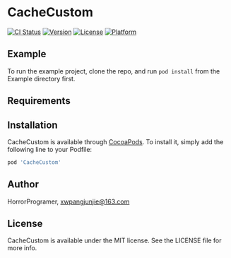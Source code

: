 # CacheCustom

[![CI Status](http://img.shields.io/travis/HorrorProgramer/CacheCustom.svg?style=flat)](https://travis-ci.org/HorrorProgramer/CacheCustom)
[![Version](https://img.shields.io/cocoapods/v/CacheCustom.svg?style=flat)](http://cocoapods.org/pods/CacheCustom)
[![License](https://img.shields.io/cocoapods/l/CacheCustom.svg?style=flat)](http://cocoapods.org/pods/CacheCustom)
[![Platform](https://img.shields.io/cocoapods/p/CacheCustom.svg?style=flat)](http://cocoapods.org/pods/CacheCustom)

## Example

To run the example project, clone the repo, and run `pod install` from the Example directory first.

## Requirements

## Installation

CacheCustom is available through [CocoaPods](http://cocoapods.org). To install
it, simply add the following line to your Podfile:

```ruby
pod 'CacheCustom'
```

## Author

HorrorProgramer, xwpangjunjie@163.com

## License

CacheCustom is available under the MIT license. See the LICENSE file for more info.
